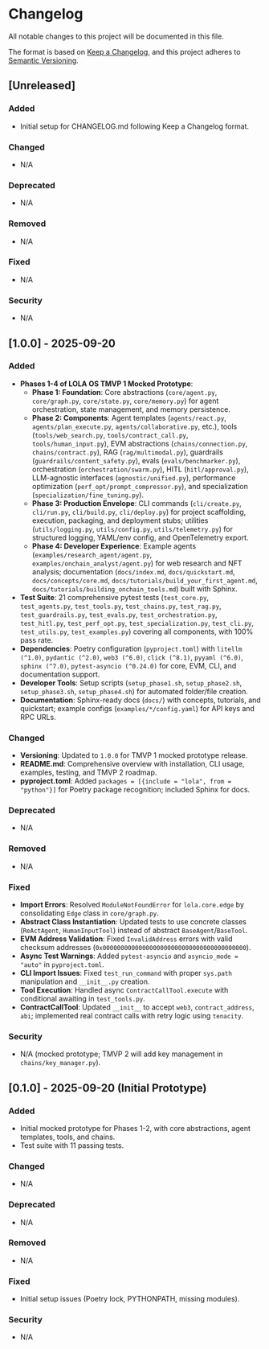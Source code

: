 # Changelog

All notable changes to this project will be documented in this file.

The format is based on [Keep a Changelog](https://keepachangelog.com/en/1.0.0/), and this project adheres to [Semantic Versioning](https://semver.org/spec/v2.0.0.html).

## [Unreleased]

### Added
- Initial setup for CHANGELOG.md following Keep a Changelog format.

### Changed
- N/A

### Deprecated
- N/A

### Removed
- N/A

### Fixed
- N/A

### Security
- N/A

## [1.0.0] - 2025-09-20

### Added
- **Phases 1-4 of LOLA OS TMVP 1 Mocked Prototype**:
  - **Phase 1: Foundation**: Core abstractions (`core/agent.py`, `core/graph.py`, `core/state.py`, `core/memory.py`) for agent orchestration, state management, and memory persistence.
  - **Phase 2: Components**: Agent templates (`agents/react.py`, `agents/plan_execute.py`, `agents/collaborative.py`, etc.), tools (`tools/web_search.py`, `tools/contract_call.py`, `tools/human_input.py`), EVM abstractions (`chains/connection.py`, `chains/contract.py`), RAG (`rag/multimodal.py`), guardrails (`guardrails/content_safety.py`), evals (`evals/benchmarker.py`), orchestration (`orchestration/swarm.py`), HITL (`hitl/approval.py`), LLM-agnostic interfaces (`agnostic/unified.py`), performance optimization (`perf_opt/prompt_compressor.py`), and specialization (`specialization/fine_tuning.py`).
  - **Phase 3: Production Envelope**: CLI commands (`cli/create.py`, `cli/run.py`, `cli/build.py`, `cli/deploy.py`) for project scaffolding, execution, packaging, and deployment stubs; utilities (`utils/logging.py`, `utils/config.py`, `utils/telemetry.py`) for structured logging, YAML/env config, and OpenTelemetry export.
  - **Phase 4: Developer Experience**: Example agents (`examples/research_agent/agent.py`, `examples/onchain_analyst/agent.py`) for web research and NFT analysis; documentation (`docs/index.md`, `docs/quickstart.md`, `docs/concepts/core.md`, `docs/tutorials/build_your_first_agent.md`, `docs/tutorials/building_onchain_tools.md`) built with Sphinx.
- **Test Suite**: 21 comprehensive pytest tests (`test_core.py`, `test_agents.py`, `test_tools.py`, `test_chains.py`, `test_rag.py`, `test_guardrails.py`, `test_evals.py`, `test_orchestration.py`, `test_hitl.py`, `test_perf_opt.py`, `test_specialization.py`, `test_cli.py`, `test_utils.py`, `test_examples.py`) covering all components, with 100% pass rate.
- **Dependencies**: Poetry configuration (`pyproject.toml`) with `litellm (^1.0)`, `pydantic (^2.0)`, `web3 (^6.0)`, `click (^8.1)`, `pyyaml (^6.0)`, `sphinx (^7.0)`, `pytest-asyncio (^0.24.0)` for core, EVM, CLI, and documentation support.
- **Developer Tools**: Setup scripts (`setup_phase1.sh`, `setup_phase2.sh`, `setup_phase3.sh`, `setup_phase4.sh`) for automated folder/file creation.
- **Documentation**: Sphinx-ready docs (`docs/`) with concepts, tutorials, and quickstart; example configs (`examples/*/config.yaml`) for API keys and RPC URLs.

### Changed
- **Versioning**: Updated to `1.0.0` for TMVP 1 mocked prototype release.
- **README.md**: Comprehensive overview with installation, CLI usage, examples, testing, and TMVP 2 roadmap.
- **pyproject.toml**: Added `packages = [{include = "lola", from = "python"}]` for Poetry package recognition; included Sphinx for docs.

### Deprecated
- N/A

### Removed
- N/A

### Fixed
- **Import Errors**: Resolved `ModuleNotFoundError` for `lola.core.edge` by consolidating `Edge` class in `core/graph.py`.
- **Abstract Class Instantiation**: Updated tests to use concrete classes (`ReActAgent`, `HumanInputTool`) instead of abstract `BaseAgent`/`BaseTool`.
- **EVM Address Validation**: Fixed `InvalidAddress` errors with valid checksum addresses (`0x0000000000000000000000000000000000000000`).
- **Async Test Warnings**: Added `pytest-asyncio` and `asyncio_mode = "auto"` in `pyproject.toml`.
- **CLI Import Issues**: Fixed `test_run_command` with proper `sys.path` manipulation and `__init__.py` creation.
- **Tool Execution**: Handled async `ContractCallTool.execute` with conditional awaiting in `test_tools.py`.
- **ContractCallTool**: Updated `__init__` to accept `web3`, `contract_address`, `abi`; implemented real contract calls with retry logic using `tenacity`.

### Security
- N/A (mocked prototype; TMVP 2 will add key management in `chains/key_manager.py`).

## [0.1.0] - 2025-09-20 (Initial Prototype)

### Added
- Initial mocked prototype for Phases 1-2, with core abstractions, agent templates, tools, and chains.
- Test suite with 11 passing tests.

### Changed
- N/A

### Deprecated
- N/A

### Removed
- N/A

### Fixed
- Initial setup issues (Poetry lock, PYTHONPATH, missing modules).

### Security
- N/A